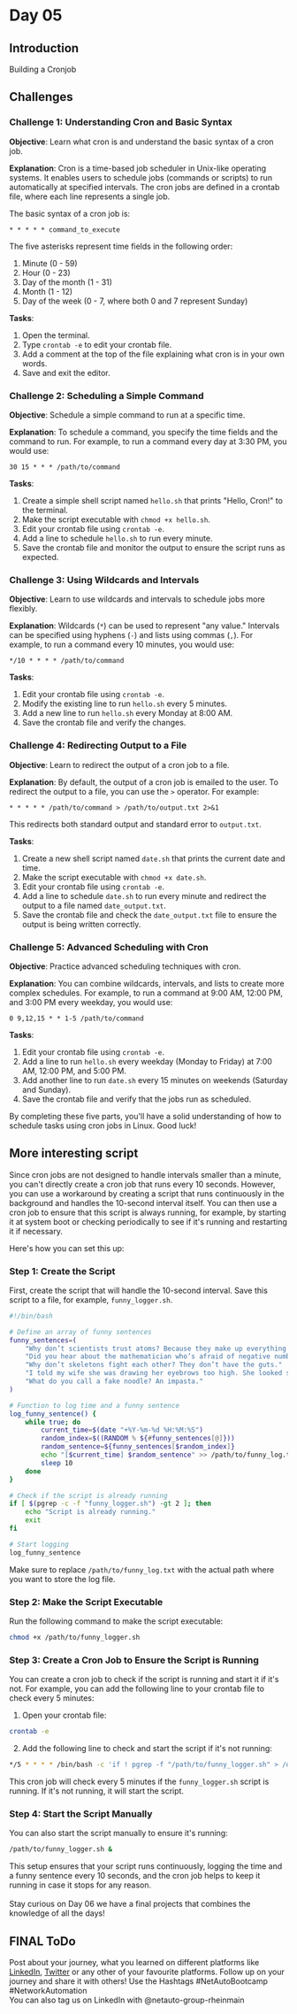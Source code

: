 # Day 05 
## Introduction
Building a Cronjob


## Challenges

### Challenge 1: Understanding Cron and Basic Syntax

**Objective**: Learn what cron is and understand the basic syntax of a cron job.

**Explanation**:
Cron is a time-based job scheduler in Unix-like operating systems. It enables users to schedule jobs (commands or scripts) to run automatically at specified intervals. The cron jobs are defined in a crontab file, where each line represents a single job.

The basic syntax of a cron job is:
```
* * * * * command_to_execute
```
The five asterisks represent time fields in the following order:
1. Minute (0 - 59)
2. Hour (0 - 23)
3. Day of the month (1 - 31)
4. Month (1 - 12)
5. Day of the week (0 - 7, where both 0 and 7 represent Sunday)

**Tasks**:
1. Open the terminal.
2. Type `crontab -e` to edit your crontab file.
3. Add a comment at the top of the file explaining what cron is in your own words.
4. Save and exit the editor.

### Challenge 2: Scheduling a Simple Command

**Objective**: Schedule a simple command to run at a specific time.

**Explanation**:
To schedule a command, you specify the time fields and the command to run. For example, to run a command every day at 3:30 PM, you would use:
```
30 15 * * * /path/to/command
```

**Tasks**:
1. Create a simple shell script named `hello.sh` that prints "Hello, Cron!" to the terminal.
2. Make the script executable with `chmod +x hello.sh`.
3. Edit your crontab file using `crontab -e`.
4. Add a line to schedule `hello.sh` to run every minute.
5. Save the crontab file and monitor the output to ensure the script runs as expected.

### Challenge 3: Using Wildcards and Intervals

**Objective**: Learn to use wildcards and intervals to schedule jobs more flexibly.

**Explanation**:
Wildcards (`*`) can be used to represent "any value." Intervals can be specified using hyphens (`-`) and lists using commas (`,`). For example, to run a command every 10 minutes, you would use:
```
*/10 * * * * /path/to/command
```

**Tasks**:
1. Edit your crontab file using `crontab -e`.
2. Modify the existing line to run `hello.sh` every 5 minutes.
3. Add a new line to run `hello.sh` every Monday at 8:00 AM.
4. Save the crontab file and verify the changes.

### Challenge 4: Redirecting Output to a File

**Objective**: Learn to redirect the output of a cron job to a file.

**Explanation**:
By default, the output of a cron job is emailed to the user. To redirect the output to a file, you can use the `>` operator. For example:
```
* * * * * /path/to/command > /path/to/output.txt 2>&1
```
This redirects both standard output and standard error to `output.txt`.

**Tasks**:
1. Create a new shell script named `date.sh` that prints the current date and time.
2. Make the script executable with `chmod +x date.sh`.
3. Edit your crontab file using `crontab -e`.
4. Add a line to schedule `date.sh` to run every minute and redirect the output to a file named `date_output.txt`.
5. Save the crontab file and check the `date_output.txt` file to ensure the output is being written correctly.

### Challenge 5: Advanced Scheduling with Cron

**Objective**: Practice advanced scheduling techniques with cron.

**Explanation**:
You can combine wildcards, intervals, and lists to create more complex schedules. For example, to run a command at 9:00 AM, 12:00 PM, and 3:00 PM every weekday, you would use:
```
0 9,12,15 * * 1-5 /path/to/command
```

**Tasks**:
1. Edit your crontab file using `crontab -e`.
2. Add a line to run `hello.sh` every weekday (Monday to Friday) at 7:00 AM, 12:00 PM, and 5:00 PM.
3. Add another line to run `date.sh` every 15 minutes on weekends (Saturday and Sunday).
4. Save the crontab file and verify that the jobs run as scheduled.

By completing these five parts, you'll have a solid understanding of how to schedule tasks using cron jobs in Linux. Good luck!

## More interesting script
Since cron jobs are not designed to handle intervals smaller than a minute, you can't directly create a cron job that runs every 10 seconds. However, you can use a workaround by creating a script that runs continuously in the background and handles the 10-second interval itself. You can then use a cron job to ensure that this script is always running, for example, by starting it at system boot or checking periodically to see if it's running and restarting it if necessary.

Here's how you can set this up:

### Step 1: Create the Script

First, create the script that will handle the 10-second interval. Save this script to a file, for example, `funny_logger.sh`.

```bash
#!/bin/bash

# Define an array of funny sentences
funny_sentences=(
    "Why don’t scientists trust atoms? Because they make up everything!"
    "Did you hear about the mathematician who’s afraid of negative numbers? He’ll stop at nothing to avoid them!"
    "Why don’t skeletons fight each other? They don’t have the guts."
    "I told my wife she was drawing her eyebrows too high. She looked surprised."
    "What do you call a fake noodle? An impasta."
)

# Function to log time and a funny sentence
log_funny_sentence() {
    while true; do
        current_time=$(date "+%Y-%m-%d %H:%M:%S")
        random_index=$((RANDOM % ${#funny_sentences[@]}))
        random_sentence=${funny_sentences[$random_index]}
        echo "[$current_time] $random_sentence" >> /path/to/funny_log.txt
        sleep 10
    done
}

# Check if the script is already running
if [ $(pgrep -c -f "funny_logger.sh") -gt 2 ]; then
    echo "Script is already running."
    exit
fi

# Start logging
log_funny_sentence
```

Make sure to replace `/path/to/funny_log.txt` with the actual path where you want to store the log file.

### Step 2: Make the Script Executable

Run the following command to make the script executable:

```bash
chmod +x /path/to/funny_logger.sh
```

### Step 3: Create a Cron Job to Ensure the Script is Running

You can create a cron job to check if the script is running and start it if it's not. For example, you can add the following line to your crontab file to check every 5 minutes:

1. Open your crontab file:

```bash
crontab -e
```

2. Add the following line to check and start the script if it's not running:

```bash
*/5 * * * * /bin/bash -c 'if ! pgrep -f "/path/to/funny_logger.sh" > /dev/null; then /path/to/funny_logger.sh & fi'
```

This cron job will check every 5 minutes if the `funny_logger.sh` script is running. If it's not running, it will start the script.

### Step 4: Start the Script Manually

You can also start the script manually to ensure it's running:

```bash
/path/to/funny_logger.sh &
```

This setup ensures that your script runs continuously, logging the time and a funny sentence every 10 seconds, and the cron job helps to keep it running in case it stops for any reason.</br>
</br>
Stay curious on Day 06 we have a final projects that combines the knowledge of all the days!

## FINAL ToDo

Post about your journey, what you learned on different platforms like [LinkedIn](https://www.linkedin.com/feed/), [Twitter](https://x.com/intent/post?url=https%3A%2F%2Fgithub.com%2FNetAuto-RheinMain%2FNetAuto-Bootcamp&text=I%20just%20completed%20Day%205%20of%20the%20NetAuto%20Bootcamp%20on%20Linux!&hashtags=NetAutoBootcamp%2CNetworkAutomation) or any other of your favourite platforms. Follow up on your journey and share it with others! Use the Hashtags #NetAutoBootcamp #NetworkAutomation </br>
You can also tag us on LinkedIn with @netauto-group-rheinmain